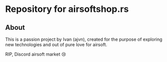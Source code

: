 # Repository for airsoftshop.rs

## About

This is a passion project by Ivan (ajvn), created for the purpose of exploring new technologies and out of pure love for airsoft.

RIP, Discord airsoft market 😢
